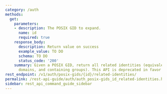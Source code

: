 ```yaml
---
category: /auth
methods:
  get:
    parameters:
    - description: The POSIX GID to expand.
      name: id
      required: true
    response_body:
      description: Return value on success
      example_value: TO DO
      schema: TO DO
      status_code: '200'
    summary: Given a POSIX GID, return all related identities (equivalents in other
      domains, and containing groups). This API is deprecated in favor of /v1/identity/expand
rest_endpoint: /v1/auth/posix-gids/{id}/related-identities/
permalink: /rest-api-guide/auth/auth_posix-gids_id_related-identities.html
sidebar: rest_api_command_guide_sidebar
---
```

